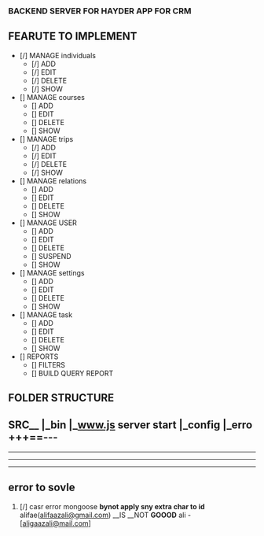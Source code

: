 ### BACKEND SERVER FOR HAYDER APP FOR CRM

## FEARUTE TO IMPLEMENT
- [/] MANAGE individuals
    - [/] ADD
    - [/] EDIT
    - [/] DELETE
    - [/] SHOW
- [] MANAGE courses
    - [] ADD
    - [] EDIT
    - [] DELETE
    - [] SHOW
- [] MANAGE trips
    - [/] ADD
    - [/] EDIT
    - [/] DELETE
    - [/] SHOW
- [] MANAGE relations
    - [] ADD
    - [] EDIT
    - [] DELETE
    - [] SHOW
- [] MANAGE USER
    - [] ADD
    - [] EDIT
    - [] DELETE
    - [] SUSPEND
    - [] SHOW
- [] MANAGE settings
    - [] ADD
    - [] EDIT
    - [] DELETE
    - [] SHOW
- [] MANAGE task
    - [] ADD
    - [] EDIT
    - [] DELETE
    - [] SHOW
- [] REPORTS
    - [] FILTERS
    - [] BUILD QUERY REPORT



## FOLDER STRUCTURE

SRC__
     |_bin
        |_www.js server start
     |_config
        |_erro
+++==---
---
---
---
---

## error to sovle
1. [/] casr error mongoose
		__bynot apply sny extra char to id__
alifae(alifaazali@gmail.com)
__IS __NOT __GOOOD__
ali - [aligaazali@mail.com]

